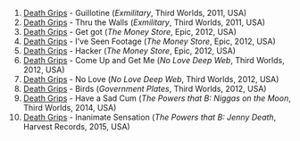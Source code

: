 1. [Death Grips](http://musicbrainz.org/artist/f9133036-ab3d-4e97-bd11-7a2c98ad148a) - Guillotine (_Exmilitary_, Third Worlds, 2011, USA)
1. [Death Grips](http://musicbrainz.org/artist/f9133036-ab3d-4e97-bd11-7a2c98ad148a) - Thru the Walls (_Exmilitary_, Third Worlds, 2011, USA)
1. [Death Grips](http://musicbrainz.org/artist/f9133036-ab3d-4e97-bd11-7a2c98ad148a) - Get got (_The Money Store_, Epic, 2012, USA)
1. [Death Grips](http://musicbrainz.org/artist/f9133036-ab3d-4e97-bd11-7a2c98ad148a) - I've Seen Footage (_The Money Store_, Epic, 2012, USA)
1. [Death Grips](http://musicbrainz.org/artist/f9133036-ab3d-4e97-bd11-7a2c98ad148a) - Hacker (_The Money Store_, Epic, 2012, USA)
1. [Death Grips](http://musicbrainz.org/artist/f9133036-ab3d-4e97-bd11-7a2c98ad148a) - Come Up and Get Me (_No Love Deep Web_, Third Worlds, 2012, USA)
1. [Death Grips](http://musicbrainz.org/artist/f9133036-ab3d-4e97-bd11-7a2c98ad148a) - No Love (_No Love Deep Web_, Third Worlds, 2012, USA)
1. [Death Grips](http://musicbrainz.org/artist/f9133036-ab3d-4e97-bd11-7a2c98ad148a) - Birds (_Government Plates_, Third Worlds, 2012, USA)
1. [Death Grips](http://musicbrainz.org/artist/f9133036-ab3d-4e97-bd11-7a2c98ad148a) - Have a Sad Cum (_The Powers that B: Niggas on the Moon_, Third Worlds, 2014, USA)
1. [Death Grips](http://musicbrainz.org/artist/f9133036-ab3d-4e97-bd11-7a2c98ad148a) - Inanimate Sensation (_The Powers that B: Jenny Death_, Harvest Records, 2015, USA)